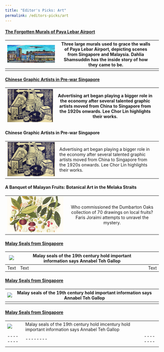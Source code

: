 ```yaml
---
title: "Editor's Picks: Art"
permalink: /editors-picks/art
---
```

#### [The Forgotten Murals of Paya Lebar Airport](https://biblioasia.nlb.gov.sg/vol-17/issue-2/jul-sep-2021/murals)


|  [![Alt text for image on Isomer site](/images/vol-17-issue-2/murals/Mural_Main2.jpg)](https://biblioasia.nlb.gov.sg/vol-17/issue-2/jul-sep-2021/murals) | Three large murals used to grace the walls of Paya Lebar Airport, depicting scenes from Singapore and Malaysia. Dahlia Shamsuddin has the inside story of how they came to be. |  |
| -------- | -------- | -------- |
|          |          |         |


#### [Chinese Graphic Artists in Pre-war Singapore](https://biblioasia.nlb.gov.sg/vol-17/issue-2/jul-sep-2021/chinese-artists)
| [![Alt text for image on Isomer site](/images/vol-17-issue-2/chinesegraphic/ChineseGraphic_Main.jpg)](https://biblioasia.nlb.gov.sg/vol-17/issue-2/jul-sep-2021/chinese-artists) | Advertising art began playing a bigger role in the economy after several talented graphic artists moved from China to Singapore from the 1920s onwards. Lee Chor Lin highlights their works.|  |
| -------- | -------- | -------- |






#### Chinese Graphic Artists in Pre-war Singapore
|  | |  |
| -------- | -------- | -------- |
|[![Alt text for image on Isomer site](/images/vol-17-issue-2/chinesegraphic/ChineseGraphic_Main.jpg)](https://biblioasia.nlb.gov.sg/vol-17/issue-2/jul-sep-2021/chinese-artists) | Advertising art began playing a bigger role in the economy after several talented graphic artists moved from China to Singapore from the 1920s onwards. Lee Chor Lin highlights their works.

#### A Banquet of Malayan Fruits: Botanical Art in the Melaka Straits
|                                                              |                                                              |
| :-------------------------------------: | :-------------------------------------------------------: |
| [![Alt text for image on Isomer site](/images/Vol-17-issue-1/malayan-fruits/mangosteens.jpg)](https://biblioasia.nlb.gov.sg/vol-17/issue-1/apr-jun-2021/malayan-fruits) | Who commissioned the Dumbarton Oaks collection of 70 drawings on local fruits? Faris Joraimi attempts to unravel the mystery.



#### [Malay Seals from Singapore](https://biblioasia.nlb.gov.sg/vol-16/issue-1/apr-jun-020/malay-seals)
|  <img src="/images/Vol-16-issue-1/malay-seals/malay-seals-title.jpg"> | Malay seals of the 19th century hold important information says Annabel Teh Gallop |  |
| -------- | -------- | -------- |
| Text     | Text     | Text     |


#### [Malay Seals from Singapore](https://biblioasia.nlb.gov.sg/vol-16/issue-1/apr-jun-020/malay-seals)

|  <img src="/images/Vol-16-issue-1/malay-seals/malay-seals-title.jpg"> | Malay seals of the 19th century hold important information says Annabel Teh Gallop |  |
| -------- | -------- | -------- |
|      |        |     | 


#### [Malay Seals from Singapore](https://biblioasia.nlb.gov.sg/vol-16/issue-1/apr-jun-020/malay-seals)

| |  |  |
| -------- | -------- | -------- |
| <img src="/images/Vol-16-issue-1/malay-seals/malay-seals-title.jpg">     |  Malay seals of the 19th century hold imcentury hold important information says Annabel Teh Gallop |  |
| -------- | -------- | -------- |
|      |        |     |